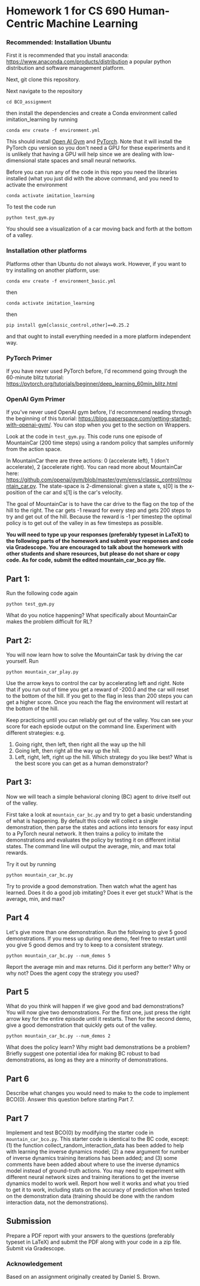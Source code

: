 # Homework 1 for CS 690 Human-Centric Machine Learning

### Recommended: Installation Ubuntu
First it is recommended that you install anaconda: <https://www.anaconda.com/products/distribution> a popular python distribution and software management platform.

Next, git clone this repository.

Next navigate to the repository
```
cd BCO_assignment
```
then install the dependencies and create a Conda environment called imitation_learning by running
```
conda env create -f environment.yml
```
This should install [Open AI Gym](https://www.gymlibrary.dev/) and [PyTorch](https://pytorch.org/get-started/locally/). Note that it will install the PyTorch cpu version so you don't need a GPU for these experiments and it is unlikely that having a GPU will help since we are dealing with low-dimensional state spaces and small neural networks.

Before you can run any of the code in this repo you need the libraries installed (what you just did with the above command, and you need to activate the environment
```
conda activate imitation_learning
```

To test the code run
```
python test_gym.py
```
You should see a visualization of a car moving back and forth at the bottom of a valley.

### Installation other platforms
Platforms other than Ubuntu do not always work. However, if you want to try installing on another platform, use:
```
conda env create -f environment_basic.yml
```
then 
```
conda activate imitation_learning
```
then
```
pip install gym[classic_control,other]==0.25.2
```
and that ought to install everything needed in a more platform independent way.


### PyTorch Primer
If you have never used PyTorch before, I'd recommend going through the 60-minute blitz tutorial: <https://pytorch.org/tutorials/beginner/deep_learning_60min_blitz.html>


### OpenAI Gym Primer
If you've never used OpenAI gym before, I'd recommmend reading through the beginning of this tutorial: <https://blog.paperspace.com/getting-started-with-openai-gym/>. You can stop when you get to the section on Wrappers.



Look at the code in `test_gym.py`. This code runs one episode of MountainCar (200 time steps) using a random policy that samples uniformly from the action space.

In MountainCar there are three actions: 0 (accelerate left), 1 (don't accelerate), 2 (accelerate right). You can read more about MountainCar here: <https://github.com/openai/gym/blob/master/gym/envs/classic_control/mountain_car.py>. The state-space is 2-dimensional: given a state s, s[0] is the x-position of the car and s[1] is the car's velocity.

The goal of MountainCar is to have the car drive to the flag on the top of the hill to the right. The car gets -1 reward for every step and gets 200 steps to try and get out of the hill. Because the reward is -1 per timestep the optimal policy is to get out of the valley in as few timesteps as possible.

<strong>You will need to type up your responses (preferably typeset in LaTeX) to the following parts of the homework and submit your responses and code via Gradescope. You are encouraged to talk about the homework with other students and share resources, but please do not share or copy code. As for code, submit the edited mountain_car_bco.py file. </strong>

## Part 1:

Run the following code again
```
python test_gym.py
```
What do you notice happening? What specifically about MountainCar makes the problem difficult for RL? 

## Part 2:
You will now learn how to solve the MountainCar task by driving the car yourself.
Run
```
python mountain_car_play.py
```
Use the arrow keys to control the car by accelerating left and right. Note that if you run out of time you get a reward of -200.0 and the car will reset to the bottom of the hill. If you get to the flag in less than 200 steps you can get a higher score. Once you reach the flag the environment will restart at the bottom of the hill.

Keep practicing until you can reliably get out of the valley. You can see your score for each epsiode output on the command line. 
Experiment with different strategies: e.g.
1. Going right, then left, then right all the way up the hill
2. Going left, then right all the way up the hill.
3. Left, right, left, right up the hill.
Which strategy do you like best? What is the best score you can get as a human demonstrator?

## Part 3: 

Now we will teach a simple behavioral cloning (BC) agent to drive itself out of the valley.

First take a look at `mountain_car_bc.py` and try to get a basic understanding of what is happening. By default this code will collect a single demonstration, then parse the states and actions into tensors for easy input to a PyTorch neural network. It then trains a policy to imitate the demonstrations and evaluates the policy by testing it on different initial states. The command line will output the average, min, and max total rewards.

Try it out by running
```
python mountain_car_bc.py
```
Try to provide a good demonstration. Then watch what the agent has learned. Does it do a good job imitating? Does it ever get stuck? What is the average, min, and max?

## Part 4

Let's give more than one demonstration. Run the following to give 5 good demonstrations. If you mess up during one demo, feel free to restart until you give 5 good demos and try to keep to a consistent strategy.
```
python mountain_car_bc.py --num_demos 5
```
Report the average min and max returns. Did it perform any better? Why or why not? Does the agent copy the strategy you used? 

## Part 5
What do you think will happen if we give good and bad demonstrations?
You will now give two demonstrations. For the first one, just press the right arrow key for the entire episode until it restarts. Then for the second demo, give a good demonstration that quickly gets out of the valley.
```
python mountain_car_bc.py --num_demos 2
```
What does the policy learn? Why might bad demonstrations be a problem? Briefly suggest one potential idea for making BC robust to bad demonstrations, as long as they are a minority of demonstrations.

## Part 6
Describe what changes you would need to make to the code to implement BCO(0). Answer this question before starting Part 7.

## Part 7
Implement and test BCO(0) by modifying the starter code in `mountain_car_bco.py`. This starter code is identical to the BC code, except: (1) the function collect_random_interaction_data has been added to help with learning the inverse dynamics model; (2) a new argument for number of inverse dynamics training iterations has been added; and (3) some comments have been added about where to use the inverse dynamics model instead of ground-truth actions.  You may need to experiment with different neural network sizes and training iterations to get the inverse dynamics model to work well. Report how well it works and what you tried to get it to work, including stats on the accuracy of prediction when tested on the demonstration data (training should be done with the random interaction data, not the demonstrations).

## Submission
Prepare a PDF report with your answers to the questions (preferably typeset in LaTeX) and submit the PDF along with your code in a zip file. Submit via Gradescope.

### Acknowledgement
Based on an assignment originally created by Daniel S. Brown. 
